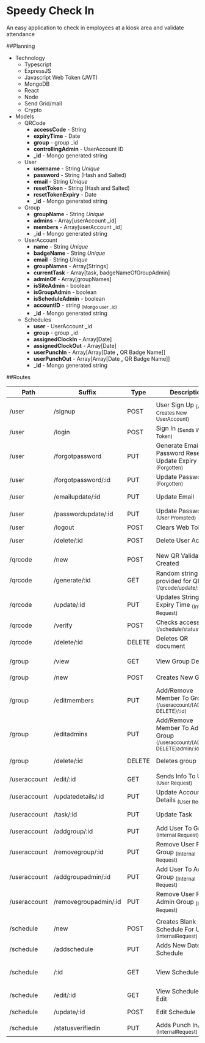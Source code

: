 # Speedy Check In

An easy application to check in employees at a kiosk area and validate attendance

##Planning
* Technology
    * Typescript
    * ExpressJS
    * Javascript Web Token (JWT)
    * MongoDB
    * React
    * Node
    * Send Grid/mail
    * Crypto
* Models
    * QRCode
        * **accessCode** - String
        * **expiryTime** - Date
        * **group** - group _id
        * **controllingAdmin** - UserAccount ID 
        * **_id** - Mongo generated string
    * User
        * **username** - String *Unique*
        * **password** - String (Hash and Salted)
        * **email** - String *Unique*
        * **resetToken** - String (Hash and Salted)
        * **resetTokenExpiry** - Date
        * **_id** - Mongo generated string
    * Group
        * **groupName** - String *Unique*
        * **admins** - Array[userAccount _id]
        * **members** - Array[userAccount _id]
        * **_id** - Mongo generated string
    * UserAccount
        * **name** - String *Unique*
        * **badgeName** - String *Unique*
        * **email** - String *Unique*
        * **groupNames** - Array[Strings]
        * **currentTask** - Array[task, badgeNameOfGroupAdmin]
        * **adminOf** - Array[groupNames]
        * **isSiteAdmin** - boolean
        * **isGroupAdmin** - boolean
        * **isScheduleAdmin** - boolean
        * **accountID** - string <sub>(Mongo user _id)</sub>
        * **_id** - Mongo generated string
    * Schedules
        * **user** - UserAccount _id
        * **group** - group _id
        * **assignedClockIn** - Array[Date]
        * **assignedClockOut** - Array[Date]
        * **userPunchIn** - Array[Array[Date **,** QR Badge Name]]
        * **userPunchOut** - Array[Array[Date **,** QR Badge Name]]
        * **_id** - Mongo generated string

##Routes
<!-- Index <sub> /items(GET) | New <sub> /items/new(POST) | Destroy <sub> /items/:id(DELETE) | Update <sub> /items/:id(PUT) | Edit <sub> /items/:id/edit(GET) | Show <sub> /items/:id(GET) -->
|Path | Suffix | Type | Description | Headers | 
| ----------- | ----------- | ----------- | ----------- |  ----------- |
|  |  |  |  |  |
| /user | /signup | POST | User Sign Up <sub>(Also Creates New UserAccount)</sub> | N/A |
| /user | /login | POST | Sign In <sub>(Sends Web Token)</sub> | N/A |
| /user | /forgotpassword | PUT | Generate Email For Password Reset / Update Expiry String <sub>(Forgotten)</sub> | <sub>(Include Valid Email)</sub> |
| /user | /forgotpassword/:id | PUT | Update Password <sub>(Forgotten)</sub> |  <sub>5 Minute Timer</sub> |
| /user | /emailupdate/:id | PUT | Update Email | userToken <sub>(Include Password)</sub> |
| /user | /passwordupdate/:id | PUT | Update Password <sub>(User Prompted)</sub> | userToken <sub>(Include Password)</sub> |
| /user | /logout | POST | Clears Web Token | N/A  |
| /user | /delete/:id | POST | Delete User Account | userToken <sub>(isSiteAdmin)</sub> |
|  |  |  |  |  |
| /qrcode | /new | POST | New QR Validation Created | userToken <sub>(Admin Of Group)</sub>  |
| /qrcode | /generate/:id | GET | Random string provided for QR <sub>(/qrcode/update/:id)</sub> |  userToken <sub>(Admin Of Group)</sub>|
| /qrcode | /update/:id | PUT | Updates String && Expiry Time  <sub>(Internal Request)</sub>|  userToken <sub>(Specific Owner)</sub> |
| /qrcode | /verify | POST | Checks accessCode <sub>(/schedule/statusverified)</sub> |  userToken |
| /qrcode | /delete/:id | DELETE | Deletes QR document  |  userToken <sub>(Specific Owner)</sub> |
|  |  |  |  |  |
| /group | /view | GET |  View Group Details |  userToken <sub>(isGroupAdmin)</sub> |
| /group | /new | POST |  Creates New Group  |  userToken <sub>(isGroupAdmin)</sub> |
| /group | /editmembers | PUT | Add/Remove Member To Group <sub>(/useraccount/{ADD-DELETE}/:id)</sub>  |  userToken <sub>(isGroupAdmin)</sub> |
| /group | /editadmins | PUT | Add/Remove Member To Admin Group <sub>(/useraccount/{ADD-DELETE}admin/:id)</sub>  |  userToken <sub>(isGroupAdmin)</sub> |
| /group | /delete/:id | DELETE | Deletes group |  userToken <sub>(isGroupAdmin)</sub> |
|  |  |  |  |  |
| /useraccount | /edit/:id | GET | Sends Info To Update <sub>(User Request)</sub> |  userToken |
| /useraccount | /updatedetails/:id | PUT | Update Account Details <sub>(User Request)</sub> |  userToken |
| /useraccount | /task/:id | PUT | Update Task |  userToken <sub>{Admin Of Group}</sub> |
| /useraccount | /addgroup/:id | PUT | Add User To Group <sub>(Internal Request)</sub> | N/A |
| /useraccount | /removegroup/:id | PUT | Remove User From Group <sub>(Internal Request)</sub> | N/A |
| /useraccount | /addgroupadmin/:id | PUT | Add User To Admin Group <sub>(Internal Request)</sub> | N/A |
| /useraccount | /removegroupadmin/:id | PUT | Remove User From Admin Group <sub>(Internal Request)</sub> | N/A |
|  |  |  |  |  |
| /schedule | /new | POST | Creates Blank Schedule For User <sub>(InternalRequest)</sub> |  N/A |
| /schedule | /addschedule | PUT | Adds New Dates To Schedule |  userToken <sub>(AdminOfGroup)</sub> |
| /schedule | /:id | GET | View Schedule |  userToken <sub>(ScheduleAdminGroup-AdminOfGroup-SpecifiedUser)<sub> |
| /schedule | /edit/:id | GET | View Schedule To Edit |  userToken <sub>(ScheduleAdminGroup)<sub> |
| /schedule | /update/:id | POST | Edit Schedule |  userToken <sub>(ScheduleAdminGroup)<sub> |
| /schedule | /statusverifiedin | PUT | Adds Punch In/Out <sub>(InternalRequest)<sub>  |  N/A |

